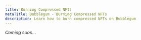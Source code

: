 ```yaml
---
title: Burning Compressed NFTs
metaTitle: Bubblegum - Burning Compressed NFTs
description: Learn how to burn compressed NFTs on Bubblegum
---
```


_Coming soon..._
